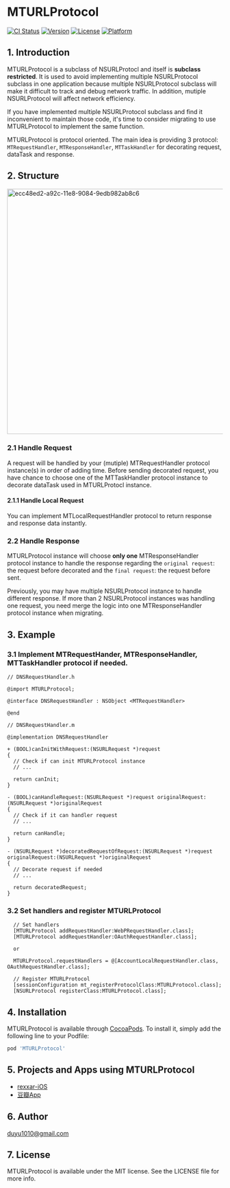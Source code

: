 # MTURLProtocol

[![CI Status](https://img.shields.io/travis/duyu1010@gmail.com/MTURLProtocol.svg?style=flat)](https://travis-ci.org/duyu1010@gmail.com/MTURLProtocol)
[![Version](https://img.shields.io/cocoapods/v/MTURLProtocol.svg?style=flat)](https://cocoapods.org/pods/MTURLProtocol)
[![License](https://img.shields.io/cocoapods/l/MTURLProtocol.svg?style=flat)](https://cocoapods.org/pods/MTURLProtocol)
[![Platform](https://img.shields.io/cocoapods/p/MTURLProtocol.svg?style=flat)](https://cocoapods.org/pods/MTURLProtocol)

## 1. Introduction
MTURLProtocol is a subclass of NSURLProtocl and itself is **subclass restricted**. It is used to avoid implementing multiple NSURLProtocol subclass in one application because multiple NSURLProtocol subclass will make it difficult to track and debug network traffic. In addition, mutiple NSURLProtocol will affect network efficiency.

If you have implemented multiple NSURLProtocol subclass and find it inconvenient to maintain those code, it's time to consider migrating to use MTURLProtocol to implement the same function.

MTURLProtocol is protocol oriented. The main idea is providing 3 protocol: `MTRequestHandler`, `MTResponseHandler`, `MTTaskHandler` for decorating request, dataTask and response.

## 2. Structure
<img width="571" alt="ecc48ed2-a92c-11e8-9084-9edb982ab8c6" src="https://user-images.githubusercontent.com/4435768/44769961-f8a8f080-ab98-11e8-82eb-35ef2a1a5209.png">


### 2.1 Handle Request
A request will be handled by your (mutiple) MTRequestHandler protocol instance(s) in order of adding time. Before sending decorated request, you have chance to choose one of the MTTaskHandler protocol instance to decorate dataTask used in MTURLProtocl instance.

#### 2.1.1 Handle Local Request
You can implement MTLocalRequestHandler protocol to return response and response data instantly. 

### 2.2 Handle Response
MTURLProtocol instance will choose **only one** MTResponseHandler protocol instance to handle the response regarding the `original request`: the request before decorated and the `final request`: the request before sent.

Previously, you may have multiple NSURLProtocol instance to handle different response. If more than 2 NSURLProtocol instances was handling one request, you need merge the logic into one MTResponseHandler protocol instance when migrating.

## 3. Example
### 3.1 Implement MTRequestHander, MTResponseHandler, MTTaskHandler protocol if needed.
```
// DNSRequestHandler.h

@import MTURLProtocol;

@interface DNSRequestHandler : NSObject <MTRequestHandler>

@end

```

```
// DNSRequestHandler.m

@implementation DNSRequestHandler

+ (BOOL)canInitWithRequest:(NSURLRequest *)request
{
  // Check if can init MTURLProtocol instance
  // ...
  
  return canInit;
}

- (BOOL)canHandleRequest:(NSURLRequest *)request originalRequest:(NSURLRequest *)originalRequest
{
  // Check if it can handler request
  // ...
  
  return canHandle;
}

- (NSURLRequest *)decoratedRequestOfRequest:(NSURLRequest *)request originalRequest:(NSURLRequest *)originalRequest
{
  // Decorate request if needed
  // ...
  
  return decoratedRequest;
}

```

### 3.2 Set handlers and register MTURLProtocol
```
  // Set handlers
  [MTURLProtocol addRequestHandler:WebPRequestHandler.class];
  [MTURLProtocol addRequestHandler:OAuthRequestHandler.class];
    
  or 
  
  MTURLProtocol.requestHandlers = @[AccountLocalRequestHandler.class, OAuthRequestHandler.class];
  
  // Register MTURLProtocol
  [sessionConfiguration mt_registerProtocolClass:MTURLProtocol.class];
  [NSURLProtocol registerClass:MTURLProtocol.class];
```

## 4. Installation

MTURLProtocol is available through [CocoaPods](https://cocoapods.org). To install
it, simply add the following line to your Podfile:

```ruby
pod 'MTURLProtocol'
```

## 5. Projects and Apps using MTURLProtocol 
- [rexxar-iOS](https://github.com/douban/rexxar-ios/tree/dev/Rexxar/Classes/Core)
- [豆瓣App](https://www.douban.com/doubanapp/frodo?channel=top-nav&referer=https%3A%2F%2Fwww.douban.com%2F&wechat=0&os=Mac+OS+X)

## 6. Author

duyu1010@gmail.com


## 7. License

MTURLProtocol is available under the MIT license. See the LICENSE file for more info.
